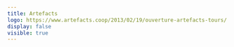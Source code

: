 ```yaml
---
title: Artefacts
logo: https://www.artefacts.coop/2013/02/19/ouverture-artefacts-tours/
display: false
visible: true
---
```

